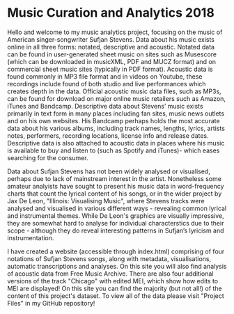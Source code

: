 # Music Curation and Analytics 2018

Hello and welcome to my music analytics project, 
focusing on the music of American singer-songwriter Sufjan Stevens. Data about his music exists online in all three forms: notated, 
descriptive and acoustic. Notated data can be found in user-generated sheet music on sites such as Musescore 
(which can be downloaded in musicXML, PDF and MUCZ format) and on commercial sheet music sites (typically in PDF format).
 Acoustic data is found commonly in MP3 file format and in videos on Youtube, these recordings include found of both studio 
 and live performances which creates depth in the data. Official acoustic music data files, such as MP3s, can be found for 
 download on major online music retailers such as Amazon, iTunes and Bandcamp. Descriptive data about Stevens’ music exists
 primarily in text form in many places including fan sites, music news outlets and on his own websites. His Bandcamp perhaps
 holds the most accurate data about his various albums, including track names, lengths, lyrics, artists notes, performers,
 recording locations, license info and release dates.
 Descriptive data is also attached to acoustic data in places where his music is available to buy and listen to 
 (such as Spotify and iTunes)- which eases searching for the consumer.
 
 Data about Sufjan Stevens has not been widely analysed or visualised,
 perhaps due to lack of mainstream interest in the artist. Nonetheless some amateur analyists have sought to
 present his music data in word-frequency charts that count the lyrical content of his songs, or in the wider project by
 Jax De Leon, "Illinois: Visualising Music", where Stevens tracks were analysed and visualised in various different ways -
 revealing common lyrical and instrumental themes. While De Leon's graphics are visually impressive, they are somewhat hard to
 analyse for individual characterstics due to their scope - although they do reveal interesting patterns in Sufjan’s lyricism and 
 instrumentation.

I have created a website (accessible through index.html) comprising of four notations of Sufjan Stevens songs, along with metadata, visualisations, automatic transcriptions and analyses.
On this site you will also find analysis of acoustic data from Free Music Archive. 
There are also four additional versions of the track "Chicago" with edited MEI, which show how edits to MEI are displayed!
On this site you can find the majority (but not all!) of the 
content of this project's dataset. To view all of the data please visit "Project Files" in my GitHub repository!